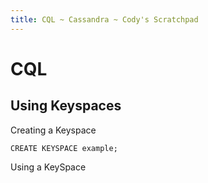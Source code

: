```yaml
---
title: CQL ~ Cassandra ~ Cody's Scratchpad
---
```


# CQL

## Using Keyspaces

Creating a Keyspace
```
CREATE KEYSPACE example;
```

Using a KeySpace
